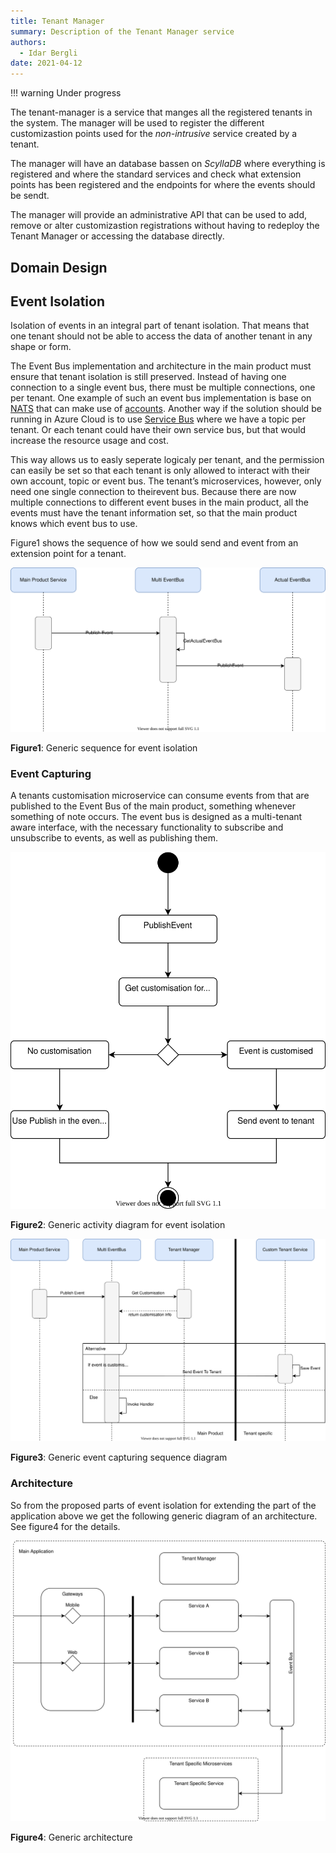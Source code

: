 ```yaml
---
title: Tenant Manager
summary: Description of the Tenant Manager service
authors:
  - Idar Bergli
date: 2021-04-12
---
```


!!! warning
    Under progress

The tenant-manager is a service that manges all the registered tenants in the system. The manager will be used to register the different customizastion points used for the _non-intrusive_ service created by a tenant.

The manager will have an database bassen on _ScyllaDB_ where everything is registered and where the standard services and check what extension points has been registered and the endpoints for where the events should be sendt.

The manager will provide an administrative API that can be used to add, remove or alter customizastion registrations without having to redeploy the Tenant Manager or accessing the database directly.

## Domain Design



## Event Isolation

Isolation of events in an integral part of tenant isolation. That means that one tenant should not be able to access the data of another tenant in any shape or form.

The  Event  Bus  implementation  and  architecture  in  the  main  product  must  ensure  that  tenant isolation is still preserved. Instead of having one connection to a single event bus, there must be multiple connections, one per tenant. One example of such an event bus implementation is base on [NATS](https://nats.io/) that can make use of [accounts](https://docs.nats.io/nats-server/configuration/securing_nats/accounts). Another way if the solution should be running in Azure Cloud is to use [Service Bus]() where we have a topic per tenant. Or each tenant could have their own service bus, but that would increase the resource usage and cost.

This way allows us to easly seperate logicaly per tenant, and the permission can easily be set so that each tenant is only allowed to interact with their own account, topic or event bus. The tenant’s microservices, however, only need one single connection to theirevent bus. Because there are now multiple connections to different event buses in the main product, all  the  events  must  have  the  tenant  information  set,  so  that  the  main  product  knows  which event bus to use.

Figure1 shows the sequence of how we sould send and event from an extension point for a tenant.

![event-isolation-sequence](../diagrams/event-isolation-seq.svg)

**Figure1**: Generic sequence for event isolation

### Event Capturing

A tenants customisation microservice can consume events from that are published to the Event Bus of the main product, something whenever something of note occurs. The event bus is designed as a multi-tenant aware interface, with the necessary functionality to subscribe and unsubscribe to events, as well as publishing them.

![event-isolation-flow](../diagrams/tenant-manager-event-isolation-flow.svg)

**Figure2**: Generic activity diagram for event isolation

![event-capturing](../diagrams/tenant-manager-event-capturing.svg)

**Figure3**: Generic event capturing sequence diagram

### Architecture

So from the proposed parts of event isolation for extending the part of the application above we get the following generic diagram of an architecture. See figure4 for the details.

![architecture](../diagrams/tenant-manager-general-architecture.svg)

**Figure4**: Generic architecture
